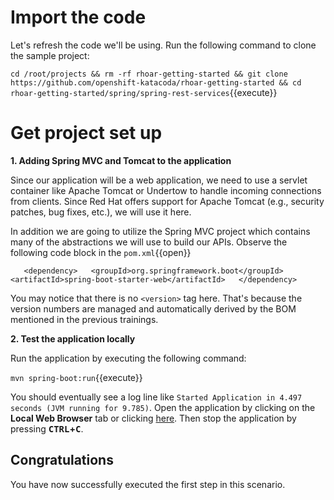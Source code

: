 # Import the code

Let's refresh the code we'll be using. Run the following command to clone the sample project:

`cd /root/projects && rm -rf rhoar-getting-started && git clone https://github.com/openshift-katacoda/rhoar-getting-started && cd rhoar-getting-started/spring/spring-rest-services`{{execute}}

# Get project set up

**1. Adding Spring MVC and Tomcat to the application**

Since our application will be a web application, we need to use a servlet container like Apache Tomcat or Undertow to handle incoming connections from clients. Since Red Hat offers support for Apache Tomcat (e.g., security patches, bug fixes, etc.), we will use it here. 

In addition we are going to utilize the Spring MVC project which contains many of the abstractions we will use to build our APIs. Observe the following code block in the ``pom.xml``{{open}}

`    <dependency>  
      <groupId>org.springframework.boot</groupId>  
      <artifactId>spring-boot-starter-web</artifactId>  
    </dependency>
`

You may notice that there is no `<version>` tag here. That's because the version numbers are managed and automatically derived by the BOM mentioned in the previous trainings. 

**2. Test the application locally**

Run the application by executing the following command:

``mvn spring-boot:run``{{execute}}

You should eventually see a log line like `Started Application in 4.497 seconds (JVM running for 9.785)`. Open the application by clicking on the **Local Web Browser** tab or clicking [here](https://[[CLIENT_SUBDOMAIN]]-8080-[[KATACODA_HOST]].environments.katacoda.com/). Then stop the application by pressing **<kbd>CTRL</kbd>+<kbd>C</kbd>**.

## Congratulations

You have now successfully executed the first step in this scenario. 
